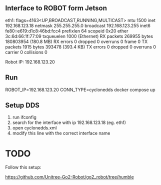 ## Interface to ROBOT form Jetson

eth1: flags=4163<UP,BROADCAST,RUNNING,MULTICAST>  mtu 1500
        inet 192.168.123.18  netmask 255.255.255.0  broadcast 192.168.123.255
        inet6 fe80::e619:d1c8:46bd:fcc4  prefixlen 64  scopeid 0x20<link>
        ether 3c:6d:66:1f:77:09  txqueuelen 1000  (Ethernet)
        RX packets 269955  bytes 180803954 (180.8 MB)
        RX errors 0  dropped 0  overruns 0  frame 0
        TX packets 1915  bytes 393478 (393.4 KB)
        TX errors 0  dropped 0 overruns 0  carrier 0  collisions 0

Robot IP: 192.168.123.20

## Run

ROBOT_IP=192.168.123.20 CONN_TYPE=cyclonedds docker compose up

## Setup DDS

1. run ifconfig
2. search for the interface with ip 192.168.123.18 (eg. eth1)
3. open cyclonedds.xml
4. modify this line with the correct interface name <NetworkInterface name="eth1" priority="default" multicast="default" />


# TODO

Follow this setup:

https://github.com/Unitree-Go2-Robot/go2_robot/tree/humble